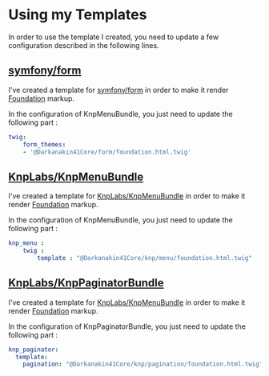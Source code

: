 Using my Templates
===

In order to use the template I created, you need to update a few configuration described in the following lines.

## [symfony/form](https://github.com/symfony/form)

I've created a template for [symfony/form](https://github.com/symfony/form)
in order to make it render [Foundation](https://foundation.zurb.com/) markup.

In the configuration of KnpMenuBundle, you just need to update the following part : 
```yaml
twig:
    form_themes:
    - '@Darkanakin41Core/form/foundation.html.twig'
```

## [KnpLabs/KnpMenuBundle](https://github.com/KnpLabs/KnpMenuBundle)

I've created a template for [KnpLabs/KnpMenuBundle](https://github.com/KnpLabs/KnpMenuBundle) 
in order to make it render [Foundation](https://foundation.zurb.com/) markup.

In the configuration of KnpMenuBundle, you just need to update the following part : 
```yaml
knp_menu :
    twig :
        template : "@Darkanakin41Core/knp/menu/foundation.html.twig"
```

## [KnpLabs/KnpPaginatorBundle](https://github.com/KnpLabs/KnpPaginatorBundle)

I've created a template for [KnpLabs/KnpMenuBundle](https://github.com/KnpLabs/KnpPaginatorBundle) 
in order to make it render [Foundation](https://foundation.zurb.com/) markup.

In the configuration of KnpPaginatorBundle, you just need to update the following part : 
```yaml
knp_paginator:
  template:
    pagination: "@Darkanakin41Core/knp/pagination/foundation.html.twig"
```

